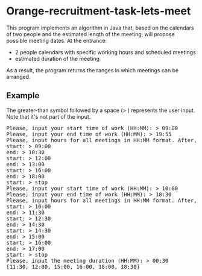 # Orange-recruitment-task-lets-meet

This program implements an algorithm in Java that, based on the calendars of two people and the estimated length of the meeting, will propose possible meeting dates.
At the entrance:

- 2 people calendars with specific working hours and scheduled meetings
- estimated duration of the meeting

As a result, the program returns the ranges in which meetings can be arranged.

## Example

The greater-than symbol followed by a space (> ) represents the user input. Note that it's not part of the input.

<pre>
Please, input your start time of work (HH:MM): > 09:00
Please, input your end time of work (HH:MM): > 19:55
Please, input hours for all meetings in HH:MM format. After, input STOP
start: > 09:00
end: > 10:30
start: > 12:00
end: > 13:00
start: > 16:00
end: > 18:00
start: > stop
Please, input your start time of work (HH:MM): > 10:00
Please, input your end time of work (HH:MM): > 18:30
Please, input hours for all meetings in HH:MM format. After, input STOP
start: > 10:00
end: > 11:30
start: > 12:30
end: > 14:30
start: > 14:30
end: > 15:00
start: > 16:00
end: > 17:00
start: > stop
Please, input the meeting duration (HH:MM): > 00:30
[11:30, 12:00, 15:00, 16:00, 18:00, 18:30]
</pre>